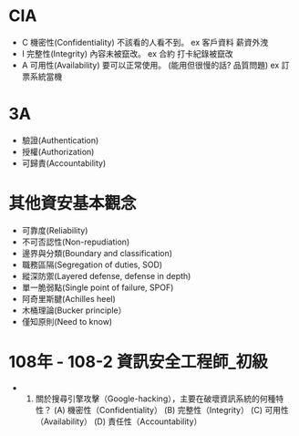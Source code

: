 # CIA
- C 機密性(Confidentiality)
不該看的人看不到。
ex 客戶資料 薪資外洩
- I 完整性(Integrity)
內容未被竄改。
ex 合約 打卡紀錄被竄改
- A 可用性(Availability)
要可以正常使用。 (能用但很慢的話? 品質問題)
ex 訂票系統當機
# 3A

- 驗證(Authentication) 
- 授權(Authorization) 
- 可歸責(Accountability)

# 其他資安基本觀念

- 可靠度(Reliability)
- 不可否認性(Non-repudiation)
- 邊界與分類(Boundary and classification)
- 職務區隔(Segregation of duties, SOD)
- 縱深防禦(Layered defense, defense in depth)
- 單一脆弱點(Single point of failure, SPOF)
- 阿奇里斯腱(Achilles heel)
- 木桶理論(Bucker principle）
- 僅知原則(Need to know)
# 108年 - 108-2 資訊安全工程師_初級
- 1. 關於搜尋引擎攻擊（Google-hacking），主要在破壞資訊系統的何種特性？
  (A) 機密性（Confidentiality）
  (B) 完整性（Integrity）
  (C) 可用性（Availability）
  (D) 責任性（Accountability）
